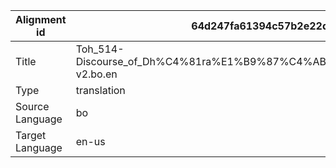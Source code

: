 |Alignment id | 64d247fa61394c57b2e22deea2d7c0a0
| --- | --- 
|Title | Toh_514-Discourse_of_Dh%C4%81ra%E1%B9%87%C4%AB_of_Buddha%E2%80%99s_Essence-v2.bo.en 
|Type | translation
|Source Language | bo
|Target Language | en-us